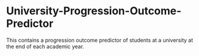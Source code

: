 # University-Progression-Outcome-Predictor
This contains a progression outcome predictor of students at a university at the end of each academic year.
